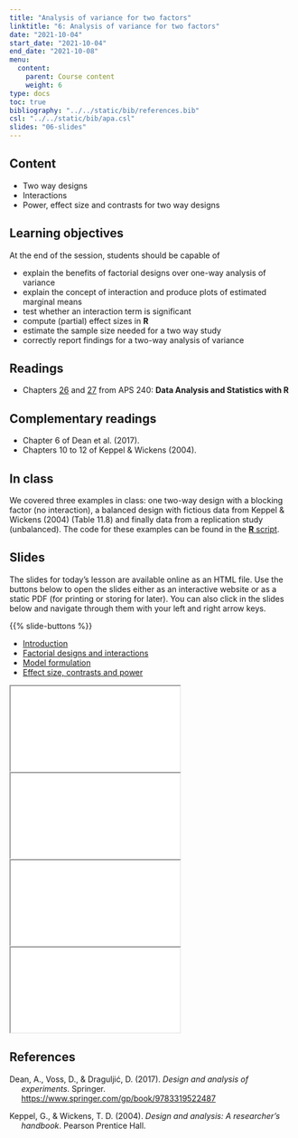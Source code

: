 ```yaml
---
title: "Analysis of variance for two factors"
linktitle: "6: Analysis of variance for two factors"
date: "2021-10-04"
start_date: "2021-10-04"
end_date: "2021-10-08"
menu:
  content:
    parent: Course content
    weight: 6
type: docs
toc: true
bibliography: "../../static/bib/references.bib"
csl: "../../static/bib/apa.csl"
slides: "06-slides"
---
```


## Content

-   Two way designs
-   Interactions
-   Power, effect size and contrasts for two way designs

## Learning objectives

At the end of the session, students should be capable of

-   explain the benefits of factorial designs over one-way analysis of variance
-   explain the concept of interaction and produce plots of estimated marginal means
-   test whether an interaction term is significant
-   compute (partial) effect sizes in **R**
-   estimate the sample size needed for a two way study
-   correctly report findings for a two-way analysis of variance

## Readings

-   Chapters [26](https://dzchilds.github.io/stats-for-bio/two-way-anova-intro.html) and [27](https://dzchilds.github.io/stats-for-bio/two-way-anova-in-r.html) from APS 240: **Data Analysis and Statistics with R**

## Complementary readings

-   <i class="fas fa-book"></i> Chapter 6 of Dean et al. (2017).
-   <i class="fas fa-book"></i> Chapters 10 to 12 of Keppel & Wickens (2004).

## In class

We covered three examples in class: one two-way design with a blocking factor (no interaction), a balanced design with fictious data from Keppel & Wickens (2004) (Table 11.8) and finally data from a replication study (unbalanced). The code for these examples can be found in the [**R** script](/content/06-twowayanova.R).

## Slides

The slides for today’s lesson are available online as an HTML file. Use the buttons below to open the slides either as an interactive website or as a static PDF (for printing or storing for later). You can also click in the slides below and navigate through them with your left and right arrow keys.

{{% slide-buttons %}}

<ul class="nav nav-tabs" id="slide-tabs" role="tablist">
<li class="nav-item">
<a class="nav-link active" id="introduction-tab" data-toggle="tab" href="#introduction" role="tab" aria-controls="introduction" aria-selected="true">Introduction</a>
</li>
<li class="nav-item">
<a class="nav-link" id="factorial-designs-and-interactions-tab" data-toggle="tab" href="#factorial-designs-and-interactions" role="tab" aria-controls="factorial-designs-and-interactions" aria-selected="false">Factorial designs and interactions</a>
</li>
<li class="nav-item">
<a class="nav-link" id="model-formulation-tab" data-toggle="tab" href="#model-formulation" role="tab" aria-controls="model-formulation" aria-selected="false">Model formulation</a>
</li>
<li class="nav-item">
<a class="nav-link" id="effect-size-contrasts-and-power-tab" data-toggle="tab" href="#effect-size-contrasts-and-power" role="tab" aria-controls="effect-size-contrasts-and-power" aria-selected="false">Effect size, contrasts and power</a>
</li>
</ul>

<div id="slide-tabs" class="tab-content">

<div id="introduction" class="tab-pane fade show active" role="tabpanel" aria-labelledby="introduction-tab">

<div class="embed-responsive embed-responsive-16by9">

<iframe class="embed-responsive-item" src="/slides/06-slides.html#1">
</iframe>

</div>

</div>

<div id="factorial-designs-and-interactions" class="tab-pane fade" role="tabpanel" aria-labelledby="factorial-designs-and-interactions-tab">

<div class="embed-responsive embed-responsive-16by9">

<iframe class="embed-responsive-item" src="/slides/06-slides.html#factorial-interaction">
</iframe>

</div>

</div>

<div id="model-formulation" class="tab-pane fade" role="tabpanel" aria-labelledby="model-formulation-tab">

<div class="embed-responsive embed-responsive-16by9">

<iframe class="embed-responsive-item" src="/slides/06-slides.html#formulation">
</iframe>

</div>

</div>

<div id="effect-size-contrasts-and-power" class="tab-pane fade" role="tabpanel" aria-labelledby="effect-size-contrasts-and-power-tab">

<div class="embed-responsive embed-responsive-16by9">

<iframe class="embed-responsive-item" src="/slides/06-slides.html#effect-size-contrast-power">
</iframe>

</div>

</div>

</div>

## References

<div id="refs" class="references csl-bib-body hanging-indent" line-spacing="2">

<div id="ref-Dean:2017" class="csl-entry">

Dean, A., Voss, D., & Draguljić, D. (2017). *Design and analysis of experiments*. Springer. <https://www.springer.com/gp/book/9783319522487>

</div>

<div id="ref-Keppel/Wickens:2004" class="csl-entry">

Keppel, G., & Wickens, T. D. (2004). *Design and analysis: A researcher’s handbook*. Pearson Prentice Hall.

</div>

</div>
